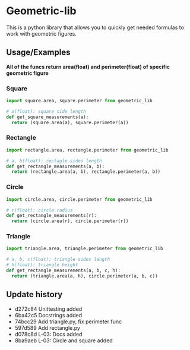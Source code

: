 
# Geometric-lib

This is a python library that allows you to quickly get needed formulas to work with geometric figures.


## Usage/Examples
**All of the funcs return area(float) and perimeter(float) of specific geometric figure**
### Square
```python
import square.area, square.perimeter from geometric_lib

# a(float): square side length
def get_square_measurements(a):
  return (square.area(a), square.perimeter(a))
```
### Rectangle
```python
import rectangle.area, rectangle.perimeter from geometric_lib

# a, b(float): rectagle sides length
def get_rectangle_measurements(a, b):
  return (rectangle.area(a, b), rectangle.perimeter(a, b))
```
### Circle
```python
import circle.area, circle.perimeter from geometric_lib

# r(float): circle radius
def get_rectangle_measurements(r):
  return (circle.area(r), circle.perimeter(r))
```
### Triangle
```python
import triangle.area, triangle.perimeter from geometric_lib

# a, b, c(float): triangle sides length
# h(float): triangle height
def get_rectangle_measurements(a, b, c, h):
  return (triangle.area(a, h), circle.perimeter(a, b, c))
```
## Update history
* d272c84 Unittesting added
* 6ba42c5 Docstrings added
* 74bcc29 Add triangle.py, fix perimeter func
* 597d589 Add rectangle.py
* d078c8d L-03: Docs added
* 8ba9aeb L-03: Circle and square added
